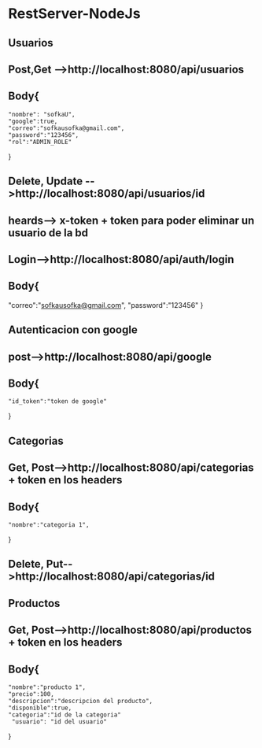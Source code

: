 # RestServer-NodeJs

## Usuarios
## Post,Get -->http://localhost:8080/api/usuarios
## Body{
    "nombre": "sofkaU",
    "google":true,
    "correo":"sofkausofka@gmail.com",
    "password":"123456",
    "rol":"ADMIN_ROLE"

}

## Delete, Update -->http://localhost:8080/api/usuarios/id 
## heards--> x-token + token para poder eliminar un usuario de la bd

 ## Login-->http://localhost:8080/api/auth/login
## Body{
 "correo":"sofkausofka@gmail.com",
 "password":"123456"
}


## Autenticacion con google  
## post-->http://localhost:8080/api/google
## Body{
    "id_token":"token de google"
}

## Categorias
## Get, Post-->http://localhost:8080/api/categorias + token en los headers
## Body{
    "nombre":"categoria 1",
}

## Delete, Put-->http://localhost:8080/api/categorias/id


## Productos

## Get, Post-->http://localhost:8080/api/productos + token en los headers
## Body{
    "nombre":"producto 1",
    "precio":100,
    "descripcion":"descripcion del producto",
    "disponible":true,
    "categoria":"id de la categoria"
     "usuario": "id del usuario"
}
